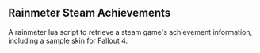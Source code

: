 ## Rainmeter Steam Achievements

A rainmeter lua script to retrieve a steam game's achievement information, including a sample skin for Fallout 4.
